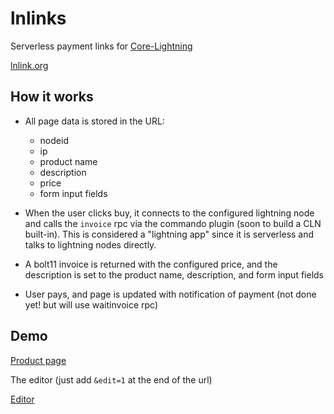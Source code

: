 
# lnlinks

Serverless payment links for [Core-Lightning](https://github.com/ElementsProject/lightning)

[lnlink.org](http://lnlink.org)

## How it works

* All page data is stored in the URL:

  - nodeid
  - ip
  - product name
  - description
  - price
  - form input fields

* When the user clicks buy, it connects to the configured lightning node and calls the `invoice` rpc via the commando plugin (soon to build a CLN built-in). This is considered a "lightning app" since it is serverless and talks to lightning nodes directly.

* A bolt11 invoice is returned with the configured price, and the description is set to the product name, description, and form input fields

* User pays, and page is updated with notification of payment (not done yet! but will use waitinvoice rpc)

## Demo

[Product page](http://lnlink.org/?d=ASED88EIzNU2uFJoQfClxYISu55lhKHrSTCA58HMNPgtrXECMjQuODQuMTUyLjE4Nzo4MzI0AAMy9mAbVmCjk_SvLXMw8DJp_7x0ymhmhgmlKR7ipmND7nk9MjcmbWV0aG9kPWludm9pY2UERGVhdGggU3RhcgAFAAAAZAZBbiBvYmplY3Qgb2YgdW5mYXRob21hYmxlIHBvd2VyAAcM)

The editor (just add `&edit=1` at the end of the url)

[Editor](http://lnlink.org/?d=ASED88EIzNU2uFJoQfClxYISu55lhKHrSTCA58HMNPgtrXECMjQuODQuMTUyLjE4Nzo4MzI0AAMy9mAbVmCjk_SvLXMw8DJp_7x0ymhmhgmlKR7ipmND7nk9MjcmbWV0aG9kPWludm9pY2UERGVhdGggU3RhcgAFAAAAZAZBbiBvYmplY3Qgb2YgdW5mYXRob21hYmxlIHBvd2VyAAcM&edit=1)

